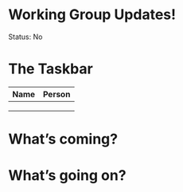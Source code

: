 # Working Group Updates!

Status: No

# The Taskbar

| Name | Person |
| --- | --- |
|  |  |
|  |  |
|  |  |

# What’s coming?

# What’s going on?